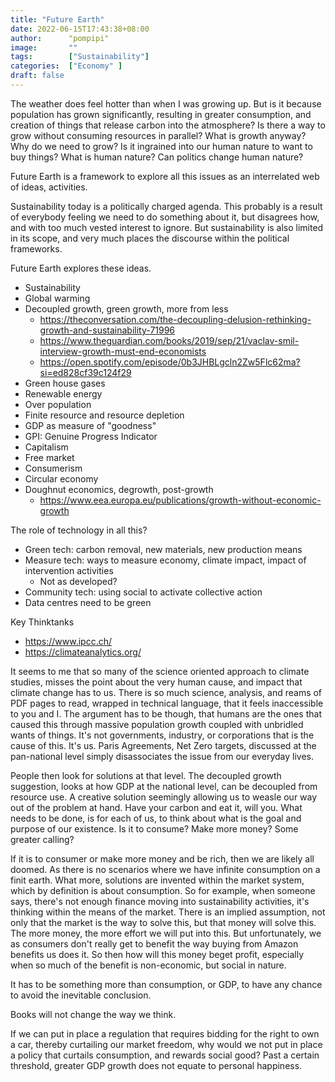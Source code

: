```yaml
---
title: "Future Earth"
date: 2022-06-15T17:43:38+08:00
author:      "pompipi"
image:       ""
tags:        ["Sustainability"]
categories:  ["Economy" ]
draft: false
---
```


The weather does feel hotter than when I was growing up. But is it because population has grown significantly, resulting in greater consumption, and creation of things that release carbon into the atmosphere? Is there a way to grow without consuming resources in parallel? What is growth anyway? Why do we need to grow? Is it ingrained into our human nature to want to buy things? What is human nature? Can politics change human nature?

Future Earth is a framework to explore all this issues as an interrelated web of ideas, activities. 

Sustainability today is a politically charged agenda. This probably is a result of everybody feeling we need to do something about it, but disagrees how, and with too much vested interest to ignore. But sustainability is also limited in its scope, and very much places the discourse within the political frameworks.

Future Earth explores these ideas.

- Sustainability
- Global warming
- Decoupled growth, green growth, more from less
  - https://theconversation.com/the-decoupling-delusion-rethinking-growth-and-sustainability-71996
  - https://www.theguardian.com/books/2019/sep/21/vaclav-smil-interview-growth-must-end-economists
  - https://open.spotify.com/episode/0b3JHBLgcln2Zw5Flc62ma?si=ed828cf39c124f29
- Green house gases
- Renewable energy
- Over population
- Finite resource and resource depletion
- GDP as measure of "goodness"
- GPI: Genuine Progress Indicator
- Capitalism
- Free market
- Consumerism
- Circular economy
- Doughnut economics, degrowth, post-growth
  - https://www.eea.europa.eu/publications/growth-without-economic-growth

The role of technology in all this?
- Green tech: carbon removal, new materials, new production means
- Measure tech: ways to measure economy, climate impact, impact of intervention activities
  - Not as developed?
- Community tech: using social to activate collective action
- Data centres need to be green

Key Thinktanks
- https://www.ipcc.ch/
- https://climateanalytics.org/

It seems to me that so many of the science oriented approach to climate studies, misses the point about the very human cause, and impact that climate change has to us. There is so much science, analysis, and reams of PDF pages to read, wrapped in technical language, that it feels inaccessible to you and I. The argument has to be though, that humans are the ones that caused this through massive population growth coupled with unbridled wants of things. It's not governments, industry, or corporations that is the cause of this. It's us. Paris Agreements, Net Zero targets, discussed at the pan-national level simply disassociates the issue from our everyday lives.

People then look for solutions at that level. The decoupled growth suggestion, looks at how GDP at the national level, can be decoupled from resource use. A creative solution seemingly allowing us to weasle our way out of the problem at hand. Have your carbon and eat it, will you. What needs to be done, is for each of us, to think about what is the goal and purpose of our existence. Is it to consume? Make more money? Some greater calling?

If it is to consumer or make more money and be rich, then we are likely all doomed. As there is no scenarios where we have infinite consumption on a finit earth. What more, solutions are invented within the market system, which by definition is about consumption. So for example, when someone says, there's not enough finance moving into sustainability activities, it's thinking within the means of the market. There is an implied assumption, not only that the market is the way to solve this, but that money will solve this. The more money, the more effort we will put into this. But unfortunately, we as consumers don't really get to benefit the way buying from Amazon benefits us does it. So then how will this money beget profit, especially when so much of the benefit is non-economic, but social in nature.

It has to be something more than consumption, or GDP, to have any chance to avoid the inevitable conclusion.

Books will not change the way we think.

If we can put in place a regulation that requires bidding for the right to own a car, thereby curtailing our market freedom, why would we not put in place a policy that curtails consumption, and rewards social good? Past a certain threshold, greater GDP growth does not equate to personal happiness.